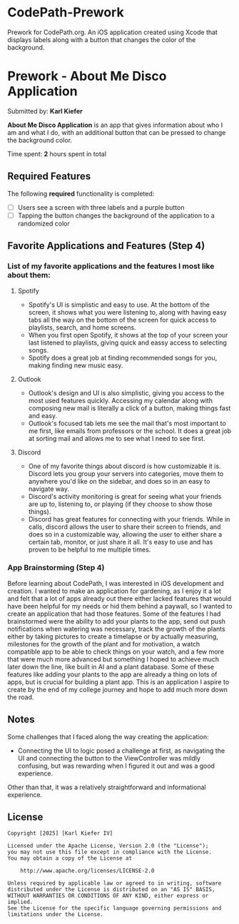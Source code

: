 # CodePath-Prework
Prework for CodePath.org. An iOS application created using Xcode that displays labels along with a button that changes the color of the background.

# Prework - About Me Disco Application

Submitted by: **Karl Kiefer**

**About Me Disco Application** is an app that gives information about who I am and what I do, with an additional button that can be pressed to change the background color.

Time spent: **2** hours spent in total

## Required Features

The following **required** functionality is completed:

- [ ] Users see a screen with three labels and a purple button
- [ ] Tapping the button changes the background of the application to a randomized color
 
## Favorite Applications and Features (Step 4)

### List of my favorite applications and the features I most like about them:

1. Spotify
   - Spotify's UI is simplistic and easy to use. At the bottom of the screen, it shows what you were listening to,
     along with having easy tabs all the way on the bottom of the screen for quick access to playlists, search, and home screens.
   - When you first open Spotify, it shows at the top of your screen your last listened to playlists, giving quick and eassy access to
     selecting songs.
   - Spotify does a great job at finding recommended songs for you, making finding new music easy.

2. Outlook
   - Outlook's design and UI is also simplistic, giving you access to the most used features quickly. Accessing my calendar along with
     composing new mail is literally a click of a button, making things fast and easy.
   - Outlook's focused tab lets me see the mail that's most important to me first, like emails from professors or the school. It does
     a great job at sorting mail and allows me to see what I need to see first.

3. Discord
   - One of my favorite things about discord is how customizable it is. Discord lets you group your servers into categories, move them
     to anywhere you'd like on the sidebar, and does so in an easy to navigate way.
   - Discord's activity monitoring is great for seeing what your friends are up to, listening to, or playing (if they choose to show those things).
   - Discord has great features for connecting with your friends. While in calls, discord allows the user to share their screen to friends, and does
     so in a customizable way, allowing the user to either share a certain tab, monitor, or just share it all. It's easy to use and has proven to be
     helpful to me multiple times.

### App Brainstorming (Step 4)

  Before learning about CodePath, I was interested in iOS development and creation. I wanted to make an application for gardening, as I enjoy it a lot 
and felt that a lot of apps already out there either lacked features that would have been helpful for my needs or hid them behind a paywall, so I wanted
to create an application that had those features. Some of the features I had brainstormed were the ability to add your plants to the app, send out push 
notifications when watering was necessary, track the growth of the plants either by taking pictures to create a timelapse or by actually measuring, 
milestones for the growth of the plant and for motivation, a watch compatible app to be able to check things on your watch, and a few more that were much 
more advanced but something I hoped to achieve much later down the line, like built in AI and a plant database. Some of these features like adding your 
plants to the app are already a thing on lots of apps, but is crucial for building a plant app. This is an application I aspire to create by the end of my 
college journey and hope to add much more down the road.

## Notes

Some challenges that I faced along the way creating the application:

- Connecting the UI to logic posed a challenge at first, as navigating the UI and connecting the button to the ViewController was mildly confusing, but
  was rewarding when I figured it out and was a good experience.

Other than that, it was a relatively straightforward and informational experience.


## License

    Copyright [2025] [Karl Kiefer IV]

    Licensed under the Apache License, Version 2.0 (the "License");
    you may not use this file except in compliance with the License.
    You may obtain a copy of the License at

        http://www.apache.org/licenses/LICENSE-2.0

    Unless required by applicable law or agreed to in writing, software
    distributed under the License is distributed on an "AS IS" BASIS,
    WITHOUT WARRANTIES OR CONDITIONS OF ANY KIND, either express or implied.
    See the License for the specific language governing permissions and
    limitations under the License.

